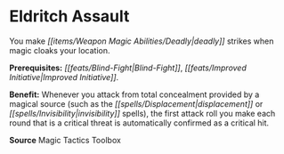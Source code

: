 ﻿---
cssclass: [feats]

---
# Eldritch Assault

You make _[[items/Weapon Magic Abilities/Deadly|deadly]]_ strikes when magic cloaks your location.

**Prerequisites:** _[[feats/Blind-Fight|Blind-Fight]]_, _[[feats/Improved Initiative|Improved Initiative]]_.

**Benefit:** Whenever you attack from total concealment provided by a magical source (such as the _[[spells/Displacement|displacement]]_ or _[[spells/Invisibility|invisibility]]_ spells), the first attack roll you make each round that is a critical threat is automatically confirmed as a critical hit.

**Source** Magic Tactics Toolbox